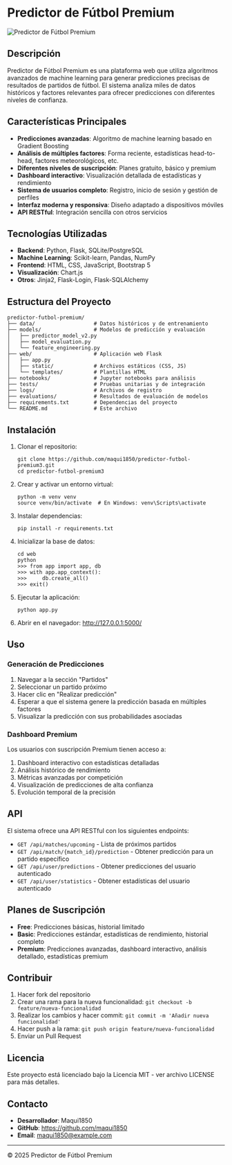 # Predictor de Fútbol Premium

![Predictor de Fútbol Premium](https://via.placeholder.com/800x200?text=Predictor+de+F%C3%BAtbol+Premium)

## Descripción

Predictor de Fútbol Premium es una plataforma web que utiliza algoritmos avanzados de machine learning para generar predicciones precisas de resultados de partidos de fútbol. El sistema analiza miles de datos históricos y factores relevantes para ofrecer predicciones con diferentes niveles de confianza.

## Características Principales

- **Predicciones avanzadas**: Algoritmo de machine learning basado en Gradient Boosting
- **Análisis de múltiples factores**: Forma reciente, estadísticas head-to-head, factores meteorológicos, etc.
- **Diferentes niveles de suscripción**: Planes gratuito, básico y premium
- **Dashboard interactivo**: Visualización detallada de estadísticas y rendimiento
- **Sistema de usuarios completo**: Registro, inicio de sesión y gestión de perfiles
- **Interfaz moderna y responsiva**: Diseño adaptado a dispositivos móviles
- **API RESTful**: Integración sencilla con otros servicios

## Tecnologías Utilizadas

- **Backend**: Python, Flask, SQLite/PostgreSQL
- **Machine Learning**: Scikit-learn, Pandas, NumPy
- **Frontend**: HTML, CSS, JavaScript, Bootstrap 5
- **Visualización**: Chart.js
- **Otros**: Jinja2, Flask-Login, Flask-SQLAlchemy

## Estructura del Proyecto

```
predictor-futbol-premium/
├── data/                   # Datos históricos y de entrenamiento
├── models/                 # Modelos de predicción y evaluación
│   ├── predictor_model_v2.py
│   ├── model_evaluation.py
│   └── feature_engineering.py
├── web/                    # Aplicación web Flask
│   ├── app.py
│   ├── static/             # Archivos estáticos (CSS, JS)
│   └── templates/          # Plantillas HTML
├── notebooks/              # Jupyter notebooks para análisis
├── tests/                  # Pruebas unitarias y de integración
├── logs/                   # Archivos de registro
├── evaluations/            # Resultados de evaluación de modelos
├── requirements.txt        # Dependencias del proyecto
└── README.md               # Este archivo
```

## Instalación

1. Clonar el repositorio:
   ```
   git clone https://github.com/maqui1850/predictor-futbol-premium3.git
   cd predictor-futbol-premium3
   ```

2. Crear y activar un entorno virtual:
   ```
   python -m venv venv
   source venv/bin/activate  # En Windows: venv\Scripts\activate
   ```

3. Instalar dependencias:
   ```
   pip install -r requirements.txt
   ```

4. Inicializar la base de datos:
   ```
   cd web
   python
   >>> from app import app, db
   >>> with app.app_context():
   >>>     db.create_all()
   >>> exit()
   ```

5. Ejecutar la aplicación:
   ```
   python app.py
   ```

6. Abrir en el navegador: http://127.0.0.1:5000/

## Uso

### Generación de Predicciones

1. Navegar a la sección "Partidos"
2. Seleccionar un partido próximo
3. Hacer clic en "Realizar predicción"
4. Esperar a que el sistema genere la predicción basada en múltiples factores
5. Visualizar la predicción con sus probabilidades asociadas

### Dashboard Premium

Los usuarios con suscripción Premium tienen acceso a:

1. Dashboard interactivo con estadísticas detalladas
2. Análisis histórico de rendimiento
3. Métricas avanzadas por competición
4. Visualización de predicciones de alta confianza
5. Evolución temporal de la precisión

## API

El sistema ofrece una API RESTful con los siguientes endpoints:

- `GET /api/matches/upcoming` - Lista de próximos partidos
- `GET /api/match/{match_id}/prediction` - Obtener predicción para un partido específico
- `GET /api/user/predictions` - Obtener predicciones del usuario autenticado
- `GET /api/user/statistics` - Obtener estadísticas del usuario autenticado

## Planes de Suscripción

- **Free**: Predicciones básicas, historial limitado
- **Basic**: Predicciones estándar, estadísticas de rendimiento, historial completo
- **Premium**: Predicciones avanzadas, dashboard interactivo, análisis detallado, estadísticas premium

## Contribuir

1. Hacer fork del repositorio
2. Crear una rama para la nueva funcionalidad: `git checkout -b feature/nueva-funcionalidad`
3. Realizar los cambios y hacer commit: `git commit -m 'Añadir nueva funcionalidad'`
4. Hacer push a la rama: `git push origin feature/nueva-funcionalidad`
5. Enviar un Pull Request

## Licencia

Este proyecto está licenciado bajo la Licencia MIT - ver archivo LICENSE para más detalles.

## Contacto

- **Desarrollador**: Maqui1850
- **GitHub**: https://github.com/maqui1850
- **Email**: maqui1850@example.com

---

© 2025 Predictor de Fútbol Premium
